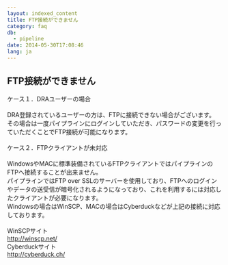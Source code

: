 ```yaml
---
layout: indexed_content
title: FTP接続ができません
category: faq
db:
  - pipeline
date: 2014-05-30T17:08:46
lang: ja
---
```


## FTP接続ができません

ケース１．DRAユーザーの場合<br><br>DRA登録されているユーザーの方は、FTPに接続できない場合がございます。<br>その場合は一度パイプラインにログインしていただき、パスワードの変更を行っていただくことでFTP接続が可能になります。<br><br>ケース２．FTPクライアントが未対応<br><br>WindowsやMACに標準装備されているFTPクライアントではパイプラインのFTPへ接続することが出来ません。<br>パイプラインではFTP over SSLのサーバーを使用しており、FTPへのログインやデータの送受信が暗号化されるようになっており、これを利用するには対応したクライアントが必要になります。<br>Windowsの場合はWinSCP、MACの場合はCyberduckなどが上記の接続に対応しております。<br>
<br>WinSCPサイト<br>
<a href="http://winscp.net/" rel="nofollow"><font color="#444444" style="font-weight:normal">http://winscp.net/</font></a>
<br>Cyberduckサイト<br>
<a href="http://cyberduck.ch/" rel="nofollow"><font color="#444444" style="font-weight:normal">http://cyberduck.ch/</font></a>
<br>